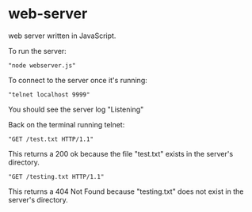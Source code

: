 # web-server
web server written in JavaScript.

To run the server: 

    "node webserver.js"

To connect to the server once it's running: 

    "telnet localhost 9999"
    
You should see the server log "Listening"

Back on the terminal running telnet: 

    "GET /test.txt HTTP/1.1" 
    
This returns a 200 ok because the file "test.txt" exists in the server's directory.
    
    "GET /testing.txt HTTP/1.1"
    
This returns a 404 Not Found because "testing.txt" does not exist in the server's directory.
